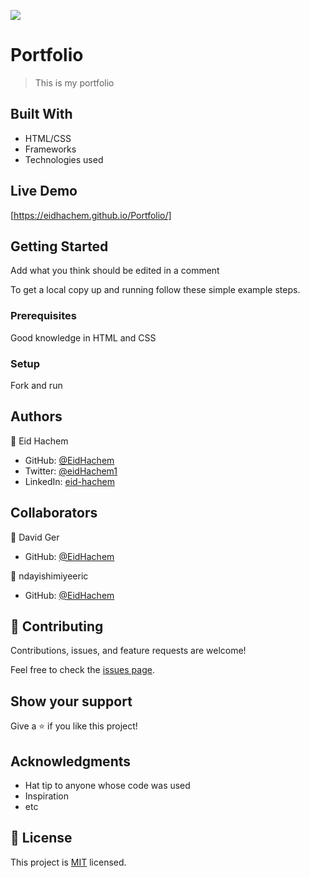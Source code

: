 ![](https://img.shields.io/badge/Microverse-blueviolet)

# Portfolio

> This is my portfolio


## Built With

- HTML/CSS
- Frameworks
- Technologies used

## Live Demo

[https://eidhachem.github.io/Portfolio/]


## Getting Started

Add what you think should be edited in a comment


To get a local copy up and running follow these simple example steps.

### Prerequisites

Good knowledge in HTML and CSS

### Setup

Fork and run




## Authors

👤 Eid Hachem

- GitHub: [@EidHachem](https://github.com/EidHachem)
- Twitter: [@eidHachem1](https://twitter.com/eidHachem1)
- LinkedIn: [eid-hachem](https://linkedin.com/in/eid-hachem)

## Collaborators

👤 David Ger

- GitHub: [@EidHachem](https://github.com/ger619)

👤 ndayishimiyeeric

- GitHub: [@EidHachem](https://github.com/ndayishimiyeeric)

## 🤝 Contributing

Contributions, issues, and feature requests are welcome!

Feel free to check the [issues page](https://github.com/EidHachem/Portfolio/issues).

## Show your support

Give a ⭐️ if you like this project!

## Acknowledgments

- Hat tip to anyone whose code was used
- Inspiration
- etc

## 📝 License

This project is [MIT](./MIT.md) licensed.
